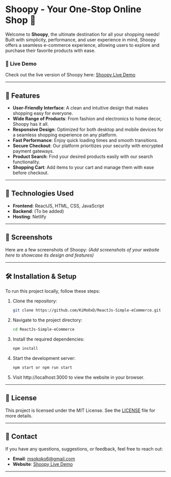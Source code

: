# Shoopy - Your One-Stop Online Shop 🛒

Welcome to **Shoopy**, the ultimate destination for all your shopping needs! Built with simplicity, performance, and user experience in mind, Shoopy offers a seamless e-commerce experience, allowing users to explore and purchase their favorite products with ease.

### 🚀 **Live Demo**
Check out the live version of Shoopy here: [Shoopy Live Demo](https://simpleecommerce354.netlify.app/)

---

## 🌟 **Features**

- **User-Friendly Interface**: A clean and intuitive design that makes shopping easy for everyone.
- **Wide Range of Products**: From fashion and electronics to home decor, Shoopy has it all.
- **Responsive Design**: Optimized for both desktop and mobile devices for a seamless shopping experience on any platform.
- **Fast Performance**: Enjoy quick loading times and smooth transitions.
- **Secure Checkout**: Our platform prioritizes your security with encrypted payment gateways.
- **Product Search**: Find your desired products easily with our search functionality.
- **Shopping Cart**: Add items to your cart and manage them with ease before checkout.

---

## 🎯 **Technologies Used**

- **Frontend**: ReactJS, HTML, CSS, JavaScript
- **Backend**: (To be added)
- **Hosting**: Netlify

---

## 📸 **Screenshots**

Here are a few screenshots of Shoopy:
*(Add screenshots of your website here to showcase its design and features)*

---

## 🛠️ **Installation & Setup**

To run this project locally, follow these steps:

1. Clone the repository:

   ```bash
   git clone https://github.com/KiMoOxD/ReactJs-Simple-eCommerce.git
   ```

2. Navigate to the project directory:

   ```bash
   cd ReactJs-Simple-eCommerce
   ```

3. Install the required dependencies:

   ```bash
   npm install
   ```

4. Start the development server:

   ```bash
   npm start or npm run start
   ```

5. Visit http://localhost:3000 to view the website in your browser.

---

## 📝 **License**

This project is licensed under the MIT License. See the [LICENSE](https://github.com/KiMoOxD/ReactJs-Simple-eCommerce/blob/main/LICENSE) file for more details.

---

## 🤝 **Contact**

If you have any questions, suggestions, or feedback, feel free to reach out:

- **Email**: msokoko6@gmail.com
- **Website**: [Shoopy Live Demo](https://simpleecommerce354.netlify.app/)

---
